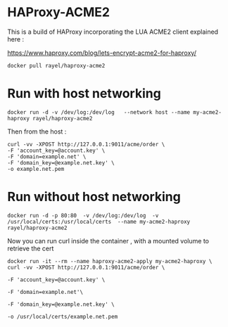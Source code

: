 # HAProxy-ACME2

This is a build of HAProxy incorporating the LUA ACME2 client explained here :

https://www.haproxy.com/blog/lets-encrypt-acme2-for-haproxy/

``
docker pull rayel/haproxy-acme2
``

# Run with host networking

``
docker run -d -v /dev/log:/dev/log   --network host --name my-acme2-haproxy rayel/haproxy-acme2
``

Then from the host :

```
curl -vv -XPOST http://127.0.0.1:9011/acme/order \
-F 'account_key=@account.key' \
-F 'domain=example.net' \
-F 'domain_key=@example.net.key' \
-o example.net.pem
```

# Run without host networking

``
docker run -d -p 80:80  -v /dev/log:/dev/log  -v /usr/local/certs:/usr/local/certs  --name my-acme2-haproxy rayel/haproxy-acme2
``

Now you can run curl inside the container , with a mounted volume to retrieve the cert

```
docker run -it --rm --name haproxy-acme2-apply my-acme2-haproxy \ 
curl -vv -XPOST http://127.0.0.1:9011/acme/order \

-F 'account_key=@account.key' \

-F 'domain=example.net'\ 

-F 'domain_key=@example.net.key' \

-o /usr/local/certs/example.net.pem 
```


